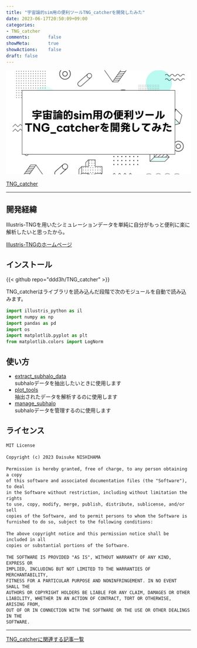```yaml
---
title: "宇宙論的sim用の便利ツールTNG_catcherを開発したみた"
date: 2023-06-17T20:50:09+09:00
categories:
- TNG_catcher
comments:       false
showMeta:       true
showActions:    false
draft: false
---
```


![](feature.png)

[TNG_catcher](../tng_catcher)

---

## 開発経緯

Illustris-TNGを用いたシミュレーションデータを単純に自分がもっと便利に楽に解析したいと思ったから。

[Illustris-TNGのホームページ](https://www.tng-project.org/)



## インストール

{{< github repo="ddd3h/TNG_catcher" >}}

TNG_catcherはライブラリを読み込んだ段階で次のモジュールを自動で読み込みます。

```python
import illustris_python as il
import numpy as np
import pandas as pd
import os
import matplotlib.pyplot as plt
from matplotlib.colors import LogNorm
```



## 使い方

- [extract_subhalo_data](../tng_catcher.extract_subhalo_data)<br> subhaloデータを抽出したいときに使用します
- [plot_tools](../tng_catcher.plot_tools)<br>抽出されたデータを解析するのに使用します
- [manage_subhalo](../tng_catcher.manage_subhalo)<br>subhaloデータを管理するのに使用します

## ライセンス

```
MIT License

Copyright (c) 2023 Daisuke NISHIHAMA

Permission is hereby granted, free of charge, to any person obtaining a copy
of this software and associated documentation files (the "Software"), to deal
in the Software without restriction, including without limitation the rights
to use, copy, modify, merge, publish, distribute, sublicense, and/or sell
copies of the Software, and to permit persons to whom the Software is
furnished to do so, subject to the following conditions:

The above copyright notice and this permission notice shall be included in all
copies or substantial portions of the Software.

THE SOFTWARE IS PROVIDED "AS IS", WITHOUT WARRANTY OF ANY KIND, EXPRESS OR
IMPLIED, INCLUDING BUT NOT LIMITED TO THE WARRANTIES OF MERCHANTABILITY,
FITNESS FOR A PARTICULAR PURPOSE AND NONINFRINGEMENT. IN NO EVENT SHALL THE
AUTHORS OR COPYRIGHT HOLDERS BE LIABLE FOR ANY CLAIM, DAMAGES OR OTHER
LIABILITY, WHETHER IN AN ACTION OF CONTRACT, TORT OR OTHERWISE, ARISING FROM,
OUT OF OR IN CONNECTION WITH THE SOFTWARE OR THE USE OR OTHER DEALINGS IN THE
SOFTWARE.
```
---
[TNG_catcherに関連する記事一覧](../../categories/tng_catcher)